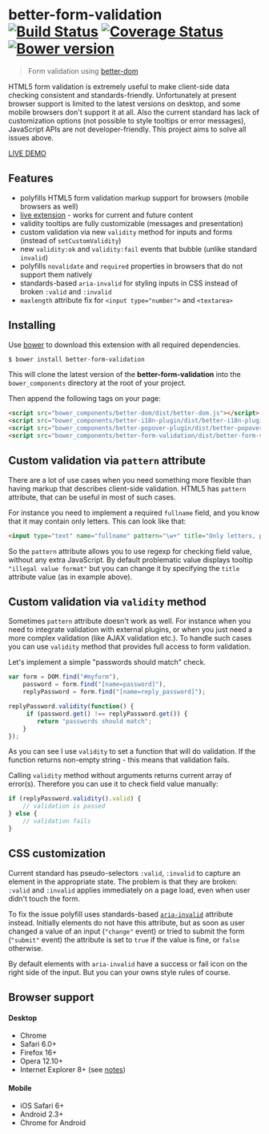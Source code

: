 # better-form-validation<br>[![Build Status][travis-image]][travis-url] [![Coverage Status][coveralls-image]][coveralls-url] [![Bower version][bower-image]][bower-url]
> Form validation using [better-dom](https://github.com/chemerisuk/better-dom)

HTML5 form validation is extremely useful to make client-side data checking consistent and standards-friendly. Unfortunately at present browser support is limited to the latest versions on desktop, and some mobile browsers don't support it at all. Also the current standard has lack of customization options (not possible to style tooltips or error messages), JavaScript APIs are not developer-friendly. This project aims to solve all issues above.

[LIVE DEMO](http://chemerisuk.github.io/better-form-validation/)

## Features
* polyfills HTML5 form validation markup support for browsers (mobile browsers as well)
* [live extension](https://github.com/chemerisuk/better-dom/wiki/Live-extensions) - works for current and future content
* validity tooltips are fully customizable (messages and presentation)
* custom validation via new `validity` method for inputs and forms (instead of `setCustomValidity`)
* new `validity:ok` and `validity:fail` events that bubble (unlike standard `invalid`)
* polyfills `novalidate` and `required` properties in browsers that do not support them natively
* standards-based `aria-invalid` for styling inputs in CSS instead of broken `:valid` and `:invalid`
* `maxlength` attribute fix for  `<input type="number">` and `<textarea>`

## Installing
Use [bower](http://bower.io/) to download this extension with all required dependencies.

```sh
$ bower install better-form-validation
```

This will clone the latest version of the __better-form-validation__ into the `bower_components` directory at the root of your project.

Then append the following tags on your page:

```html
<script src="bower_components/better-dom/dist/better-dom.js"></script>
<script src="bower_components/better-i18n-plugin/dist/better-i18n-plugin.js"></script>
<script src="bower_components/better-popover-plugin/dist/better-popover-plugin.js"></script>
<script src="bower_components/better-form-validation/dist/better-form-validation.js"></script>
```

## Custom validation via `pattern` attribute
There are a lot of use cases when you need something more flexible than having markup that describes client-side validation. HTML5 has `pattern` attribute, that can be useful in most of such cases.

For instance you need to implement a required `fullname` field, and you know that it may contain only letters. This can look like that:

```html
<input type="text" name="fullname" pattern="\w+" title="Only letters, please"/>
```

So the `pattern` attribute allows you to use regexp for checking field value, without any extra JavaScript. By default problematic value displays tooltip `"illegal value format"` but you can change it by specifying the `title` attribute value (as in example above).

## Custom validation via `validity` method
Sometimes `pattern` attribute doesn't work as well. For instance when you need to integrate validation with external plugins, or when you just need a more complex validation (like AJAX validation etc.). To handle such cases you can use `validity` method that provides full access to form validation.

Let's implement a simple "passwords should match" check.

```js
var form = DOM.find("#myform"),
    password = form.find("[name=password]"),
    replyPassword = form.find("[name=reply_password]");

replyPassword.validity(function() {
     if (password.get() !== replyPassword.get()) {
        return "passwords should match";
    }
});
```

As you can see I use `validity` to set a function that will do validation. If the function returns non-empty string - this means that validation fails.

Calling `validity` method without arguments returns current array of error(s). Therefore you can use it to check field value manually:

```js
if (replyPassword.validity().valid) {
    // validation is passed
} else {
    // validation fails
} 
```

## CSS customization
Current standard has pseudo-selectors `:valid`, `:invalid` to capture an element in the appropriate state. The problem is that they are broken: `:valid` and `:invalid` applies immediately on a page load, even when user didn't touch the form.

To fix the issue polyfill uses standards-based [`aria-invalid`](https://developer.mozilla.org/en-US/docs/Web/Accessibility/ARIA/ARIA_Techniques/Using_the_aria-invalid_attribute) attribute instead. Initially elements do not have this attribute, but as soon as user changed a value of an input (`"change"` event) or tried to submit the form (`"submit"` event) the attribute is set to `true` if the value is fine, or `false` otherwise.

By default elements with `aria-invalid` have a success or fail icon on the right side of the input. But you can your owns style rules of course.

## Browser support
#### Desktop
* Chrome
* Safari 6.0+
* Firefox 16+
* Opera 12.10+
* Internet Explorer 8+ (see [notes](https://github.com/chemerisuk/better-dom#notes-about-old-ies))

#### Mobile
* iOS Safari 6+
* Android 2.3+
* Chrome for Android

[travis-url]: http://travis-ci.org/chemerisuk/better-form-validation
[travis-image]: http://img.shields.io/travis/chemerisuk/better-form-validation/master.svg

[coveralls-url]: https://coveralls.io/r/chemerisuk/better-form-validation
[coveralls-image]: http://img.shields.io/coveralls/chemerisuk/better-form-validation/master.svg

[bower-url]: https://github.com/chemerisuk/better-form-validation
[bower-image]: http://img.shields.io/bower/v/better-form-validation.svg
